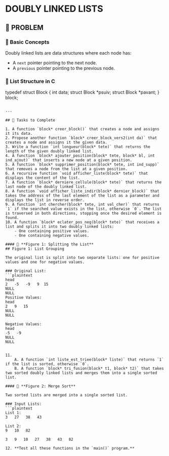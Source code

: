 # DOUBLY LINKED LISTS  

## 📌 PROBLEM  

### 📝 Basic Concepts  
Doubly linked lists are data structures where each node has:  
- A `next` pointer pointing to the next node.  
- A `previous` pointer pointing to the previous node.  

### 📌 List Structure in C  
typedef struct Block {
    int data;
    struct Block *psuiv;
    struct Block *pavant;
} block;
```

---

## 🚀 Tasks to Complete  

1. A function `block* creer_block()` that creates a node and assigns it its data.  
2. Propose another function `block* creer_block_vers2(int da)` that creates a node and assigns it the given data.  
3. Write a function `int longueur(block* tete)` that returns the length of the given doubly linked list.  
4. A function `block* ajouter_position(block* tete, block* bl, int ind_ajout)` that inserts a new node at a given position.  
5. A function `block* supprimer_position(block* tete, int ind_supp)` that removes a node from the list at a given position.  
6. A recursive function `void afficher_liste(block* tete)` that displays the content of the list.  
7. A function `block* derniere_cellule(block* tete)` that returns the last node of the doubly linked list.  
8. A function `void afficher_liste_indir(block* dernier_block)` that takes the address of the last element of the list as a parameter and displays the list in reverse order.  
9. A function `int chercher(block* tete, int val_cher)` that returns `1` if the searched value exists in the list, otherwise `0`. The list is traversed in both directions, stopping once the desired element is found.  
10. A function `block* eclater_pos_neg(block* tete)` that receives a list and splits it into two doubly linked lists:  
    - One containing positive values.  
    - One containing negative values.  

#### 📌 **Figure 1: Splitting the List**  
## Figure 1: List Grouping

The original list is split into two separate lists: one for positive values and one for negative values.

### Original List:
```plaintext
head
2   -5   -9   9  15
NULL
NULL
Positive Values:
head
2   9   15
NULL
NULL

Negative Values:
head
-5   -9
NULL
NULL


11.  
    A. A function `int liste_est_triee(block* liste)` that returns `1` if the list is sorted, otherwise `0`.  
    B. A function `block* tri_fusion(block* t1, block* t2)` that takes two sorted doubly linked lists and merges them into a single sorted list.  

#### 📌 **Figure 2: Merge Sort**  

Two sorted lists are merged into a single sorted list.

### Input Lists:
```plaintext
List 1:
3   27   38   43

List 2:
9   10   82

3   9   10   27   38   43   82

12. **Test all these functions in the `main()` program.**  

